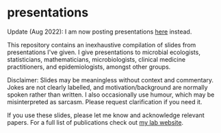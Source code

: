 # presentations

Update (Aug 2022): I am now posting presentations [here](https://github.com/statdivlab/presentations) instead.

This repository contains an inexhaustive compilation of slides from presentations I've given. I give presentations to  microbial ecologists, statisticians, mathematicians, microbiologists, clinical medicine practitioners, and epidemiologists, amongst other groups.

Disclaimer: Slides may be meaningless without context and commentary. Jokes are not clearly labelled, and motivation/background are normally spoken rather than written. I also occasionally use humour, which may be misinterpreted as sarcasm. Please request clarification if you need it.

If you use these slides, please let me know and acknowledge relevant papers. For a full list of publications check out [my lab website](http://statisticaldiversitylab.com/publications).

